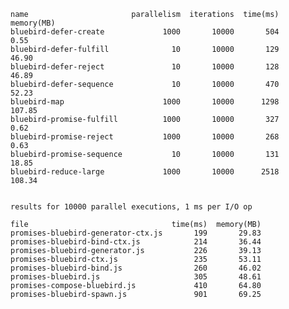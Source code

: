     name                       parallelism  iterations  time(ms)  memory(MB)
    bluebird-defer-create             1000       10000       504        0.55
    bluebird-defer-fulfill              10       10000       129       46.90
    bluebird-defer-reject               10       10000       128       46.89
    bluebird-defer-sequence             10       10000       470       52.23
    bluebird-map                      1000       10000      1298      107.85
    bluebird-promise-fulfill          1000       10000       327        0.62
    bluebird-promise-reject           1000       10000       268        0.63
    bluebird-promise-sequence           10       10000       131       18.85
    bluebird-reduce-large             1000       10000      2518      108.34
    
    
    results for 10000 parallel executions, 1 ms per I/O op
    
    file                                time(ms)  memory(MB)
    promises-bluebird-generator-ctx.js       199       29.83
    promises-bluebird-bind-ctx.js            214       36.44
    promises-bluebird-generator.js           226       39.13
    promises-bluebird-ctx.js                 235       53.11
    promises-bluebird-bind.js                260       46.02
    promises-bluebird.js                     305       48.61
    promises-compose-bluebird.js             410       64.80
    promises-bluebird-spawn.js               901       69.25
